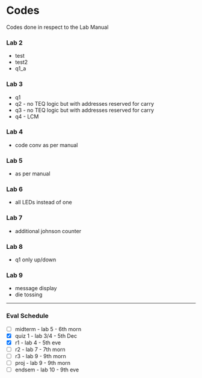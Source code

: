 # Codes

Codes done in respect to the Lab Manual

### Lab 2

- test
- test2
- q1_a

### Lab 3

- q1
- q2 - no TEQ logic but with addresses reserved for carry
- q3 - no TEQ logic but with addresses reserved for carry
- q4 - LCM

### Lab 4

- code conv as per manual

### Lab 5

- as per manual

### Lab 6

- all LEDs instead of one

### Lab 7

- additional johnson counter

### Lab 8

- q1 only up/down

### Lab 9

- message display
- die tossing

<hr>

### Eval Schedule

- [ ] midterm - lab 5 - 6th morn
- [x] quiz 1 - lab 3/4 - 5th Dec
- [x] r1 - lab 4 - 5th eve
- [ ] r2 - lab 7 - 7th morn
- [ ] r3 - lab 9 - 9th morn
- [ ] proj - lab 9 - 9th morn
- [ ] endsem - lab 10 - 9th eve
